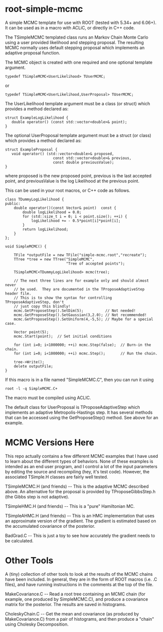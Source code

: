 # root-simple-mcmc

A simple MCMC template for use with ROOT (tested with 5.34+ and 6.06+).  It
can be used as in a macro with ACLiC, or directly in C++ code.

The TSimpleMCMC templated class runs an Markov Chain Monte Carlo using a
user provided likelihood and stepping proposal.  The resulting MCMC
normally uses default stepping proposal which implements an adaptive
proposal function.  

The MCMC object is created with one required and one optional template argument.

```
typedef TSimpleMCMC<UserLikelihood> TUserMCMC;
```

or 
	
```
typedef TSimpleMCMC<UserLikelihood,UserProposal> TUserMCMC;
```

The UserLikelihood template argument must be a class (or struct) which
provides a method declared as:

```
struct ExampleLogLikelihood {
   double operator() (const std::vector<double>& point);
}
```

The optional UserProposal template argument must be a struct (or class)
which provides a method declared as:

```
struct ExampleProposal {
   void operator() (std::vector<double>& proposed,
                      const std::vector<double>& previous,
                      const double previousValue);
}
```

where proposed is the new proposed point, previous is the last
accepted point, and previousValue is the log Likelihood at the
previous point.

This can be used in your root macros, or C++ code as follows.

```
class TDummyLogLikelihood {
public:
    double operator()(const Vector& point)  const {
        double logLikelihood = 0.0;
        for (std::size_t i = 0; i < point.size(); ++i) {
            logLikelihood += - 0.5*point[i]*point[i];
        }
        return logLikelihood;
    }
};

void SimpleMCMC() {

    TFile *outputFile = new TFile("simple-mcmc.root","recreate");
    TTree *tree = new TTree("SimpleMCMC",
                            "Tree of accepted points");

    TSimpleMCMC<TDummyLogLikelihood> mcmc(tree);

    // The next three lines are for example only and should almost never
    // be used.  They are documented in the TProposeAdaptiveStep header file.  
    // This is to show the syntax for controlling TProposeAdaptiveStep, don't 
    // just copy this blindly!
    mcmc.GetProposeStep().SetDim(5);          // Not needed!
    mcmc.GetProposeStep().SetGaussian(3,2.0); // Not recommended!
    mcmc.GetProposeStep().SetUniform(4,-5,5); // Maybe for a special case.

    Vector point(5);
    mcmc.Start(point);  // Set initial conditions

    for (int i=0; i<1000000; ++i) mcmc.Step(false);  // Burn-in the chain.
    for (int i=0; i<1000000; ++i) mcmc.Step();       // Run the chain.

    tree->Write();
    delete outputFile;
}
```

If this macro is in a file named "SimpleMCMC.C", then you can run it using

```
root -l -q SimpleMCMC.C+
```

The macro must be compiled using ACLIC.

The default class for UserProposal is TProposeAdaptiveStep which
implements an adaptive Metropolis-Hastings step.  It has several methods
that can be accessed using the GetProposeStep() method.  See above for an
example.

# MCMC Versions Here

This repo actually contains a few different MCMC examples that I have used
to learn about the different types of behaviors.  None of these examples is
intended as an end user program, and I control a lot of the input
parameters by editing the source and recompiling (hey, it's test code).
However, the associated TSimple<blah>.H classes are fairly well tested.

TSimpleMCMC.H (and friends) -- This is the adaptive MCMC described above.
An alternative for the proposal is provided by TProposeGibbsStep.h (the
Gibbs step is not adaptive).

TSimpleHMC.H (and friends) -- This is a "pure" Hamiltonian MC.

TSimpleAHMC.H (and friends) -- This is an HMC implementation that uses an
approximate version of the gradient.  The gradient is estimated based on
the accumulated covariance of the posterior.

BadGrad.C -- This is just a toy to see how accurately the gradient needs to
be calculated.

# Other Tools

A (tiny) collection of other tools to look at the results of the MCMC
chains have been included.  In general, they are in the form of ROOT macros
(i.e. .C files), and have running instructions in the comments at the top
of the file.

MakeCovariance.C -- Read a root tree containing an MCMC chain (for example,
one produced by SimpleMCMC.C), and produce a covariance matrix for the
posterior.  The results are saved in histograms.

CholeskyChain.C -- Get the mean and covariance (as produced by
MakeCovariance.C) from a pair of histograms, and then produce a "chain"
using Cholesky Decomposition.   
